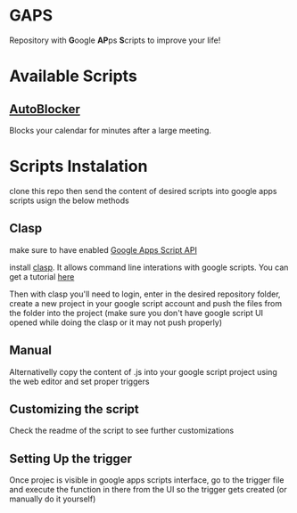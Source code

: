 # GAPS
Repository with **G**oogle **AP**ps **S**cripts to improve your life!

# Available Scripts

## [AutoBlocker](autoblocker/README.md)
Blocks your calendar for minutes after a large meeting.

# Scripts Instalation

clone this repo then send the content of desired scripts into google apps scripts usign the below methods

## Clasp

make sure to have enabled [Google Apps Script API](https://script.google.com/home/usersettings)

install [clasp](https://github.com/google/clasp). It allows command line interations with google scripts. You can get a tutorial [here](https://codelabs.developers.google.com/codelabs/clasp#0)


Then with clasp you'll need to login, enter in the desired repository folder, create a new project in your google script account and push the files from the folder into the project (make sure you don't have google script UI opened while doing the clasp or it may not push properly)

## Manual

Alternativelly copy the content of .js into your google script project using the web editor and set proper triggers

## Customizing the script
Check the readme of the script to see further customizations

## Setting Up the trigger
Once projec is visible in google apps scripts interface, go to the trigger file and execute the function in there from the UI so the trigger gets created (or manually do it yourself)
